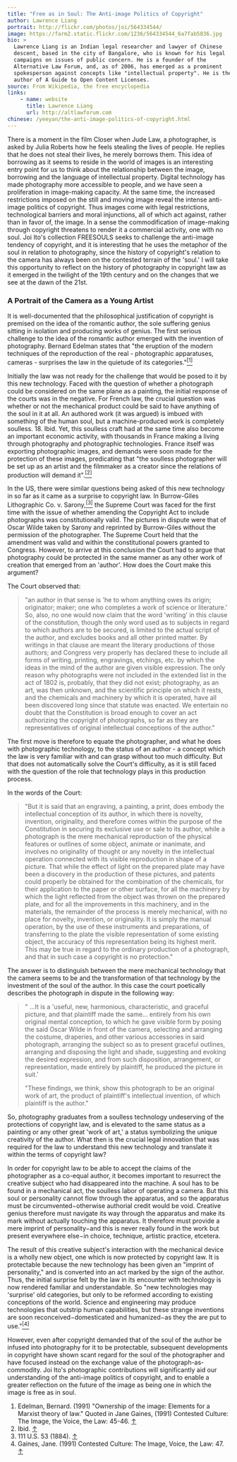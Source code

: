 ```yaml
---
title: "Free as in Soul: The Anti-image Politics of Copyright"
author: Lawrence Liang
portrait: http://flickr.com/photos/joi/564334544/
image: https://farm2.static.flickr.com/1236/564334544_6a7fab5836.jpg
bio: >
  Lawrence Liang is an Indian legal researcher and lawyer of Chinese
  descent, based in the city of Bangalore, who is known for his legal
  campaigns on issues of public concern. He is a founder of the
  Alternative Law Forum, and, as of 2006, has emerged as a prominent
  spokesperson against concepts like "intellectual property". He is the
  author of A Guide to Open Content Licenses.
source: From Wikipedia, the free encyclopedia
links:
    - name: website
      title: Lawrence Liang
      url: http://altlawforum.com
chinese: /yeeyan/the-anti-image-politics-of-copyright.html
---
```


There is a moment in the film Closer when Jude Law, a photographer, is
asked by Julia Roberts how he feels stealing the lives of people. He
replies that he does not steal their lives, he merely borrows them. This
idea of borrowing as it seems to reside in the world of images is an
interesting entry point for us to think about the relationship between
the image, borrowing and the language of intellectual property. Digital
technology has made photography more accessible to people, and we have
seen a proliferation in image-making capacity. At the same time, the
increased restrictions imposed on the still and moving image reveal the
intense anti-image politics of copyright. Thus images come with legal
restrictions, technological barriers and moral injunctions, all of which
act against, rather than in favor of, the image. In a sense the
commodification of image-making through copyright threatens to render it
a commercial activity, one with no soul. Joi Ito's collection FREESOULS
seeks to challenge the anti-image tendency of copyright, and it is
interesting that he uses the metaphor of the soul in relation to
photography, since the history of copyright's relation to the camera has
always been on the contested terrain of the 'soul.' I will take this
opportunity to reflect on the history of photography in copyright law as
it emerged in the twilight of the 19th century and on the changes that
we see at the dawn of the 21st.

### A Portrait of the Camera as a Young Artist

It is well-documented that the philosophical justification of copyright
is premised on the idea of the romantic author, the sole suffering
genius sitting in isolation and producing works of genius. The first
serious challenge to the idea of the romantic author emerged with the
invention of photography. Bernard Edelman states that "the eruption of
the modern techniques of the reproduction of the real - photographic
apparatuses, cameras - surprises the law in the quietude of its
categories."<a name="1"></a><a href="#footnote-1"
class="fn-it"><sup>[1]</sup></a>

Initially the law was not ready for the challenge that would be posed to
it by this new technology. Faced with the question of whether a
photograph could be considered on the same plane as a painting, the
initial response of the courts was in the negative. For French law, the
crucial question was whether or not the mechanical product could be said
to have anything of the soul in it at all. An authored work (it was
argued) is imbued with something of the human soul, but a
machine-produced work is completely soulless. 18. Ibid. Yet, this
soulless craft had at the same time also become an important economic
activity, with thousands in France making a living through photography
and photographic technologies. France itself was exporting photographic
images, and demands were soon made for the protection of these images,
predicating that "the soulless photographer will be set up as an artist
and the filmmaker as a creator since the relations of production will
demand it".<a name="2"></a><a href="#footnote-2"
class="fn-it"><sup>[2]</sup></a>

In the US, there were similar questions being asked of this new
technology in so far as it came as a surprise to copyright law. In
Burrow-Giles Lithographic Co. v. Sarony,<a name="3"></a><a
href="#footnote-3" class="fn-it"><sup>[3]</sup></a> the Supreme Court
was faced for the first time with the issue of whether amending the
Copyright Act to include photographs was constitutionally valid. The
pictures in dispute were that of Oscar Wilde taken by Sarony and
reprinted by Burrow-Giles without the permission of the
photographer. The Supreme Court held that the amendment was valid and
within the constitutional powers granted to Congress. However, to arrive
at this conclusion the Court had to argue that photography could be
protected in the same manner as any other work of creation that emerged
from an 'author'. How does the Court make this argument?

The Court observed that:

> "an author in that sense is 'he to whom anything owes its origin;
> originator; maker; one who completes a work of science or literature.'
> So, also, no one would now claim that the word 'writing' in this
> clause of the constitution, though the only word used as to subjects
> in regard to which authors are to be secured, is limited to the actual
> script of the author, and excludes books and all other printed matter.
> By writings in that clause are meant the literary productions of those
> authors; and Congress very properly has declared these to include all
> forms of writing, printing, engravings, etchings, etc. by which the
> ideas in the mind of the author are given visible expression. The only
> reason why photographs were not included in the extended list in the
> act of 1802 is, probably, that they did not exist; photography, as an
> art, was then unknown, and the scientific principle on which it rests,
> and the chemicals and machinery by which it is operated, have all been
> discovered long since that statute was enacted. We entertain no doubt
> that the Constitution is broad enough to cover an act authorizing the
> copyright of photographs, so far as they are representatives of
> original intellectual conceptions of the author."

The first move is therefore to equate the photographer, and what he does
with photographic technology, to the status of an author - a concept
which the law is very familiar with and can grasp without too much
difficulty. But that does not automatically solve the Court's
difficulty, as it is still faced with the question of the role that
technology plays in this production process.

In the words of the Court:

> "But it is said that an engraving, a painting, a print, does embody
> the intellectual conception of its author, in which there is novelty,
> invention, originality, and therefore comes within the purpose of the
> Constitution in securing its exclusive use or sale to its author,
> while a photograph is the mere mechanical reproduction of the physical
> features or outlines of some object, animate or inanimate, and
> involves no originality of thought or any novelty in the intellectual
> operation connected with its visible reproduction in shape of a
> picture. That while the effect of light on the prepared plate may have
> been a discovery in the production of these pictures, and patents
> could properly be obtained for the combination of the chemicals, for
> their application to the paper or other surface, for all the machinery
> by which the light reflected from the object was thrown on the
> prepared plate, and for all the improvements in this machinery, and in
> the materials, the remainder of the process is merely mechanical, with
> no place for novelty, invention, or originality. It is simply the
> manual operation, by the use of these instruments and preparations, of
> transferring to the plate the visible representation of some existing
> object, the accuracy of this representation being its highest merit.
> This may be true in regard to the ordinary production of a photograph,
> and that in such case a copyright is no protection."

The answer is to distinguish between the mere mechanical technology that
the camera seems to be and the transformation of that technology by the
investment of the soul of the author. In this case the court poetically
describes the photograph in dispute in the following way:

> " ...It is a 'useful, new, harmonious, characteristic, and graceful
> picture, and that plaintiff made the same... entirely from his own
> original mental conception, to which he gave visible form by posing
> the said Oscar Wilde in front of the camera, selecting and arranging
> the costume, draperies, and other various accessories in said
> photograph, arranging the subject so as to present graceful outlines,
> arranging and disposing the light and shade, suggesting and evoking
> the desired expression, and from such disposition, arrangement, or
> representation, made entirely by plaintiff, he produced the picture in
> suit.'
>
> "These findings, we think, show this photograph to be an original work
> of art, the product of plaintiff's intellectual invention, of which
> plaintiff is the author."

So, photography graduates from a soulless technology undeserving of the
protections of copyright law, and is elevated to the same status as a
painting or any other great 'work of art,' a status symbolizing the
unique creativity of the author. What then is the crucial legal
innovation that was required for the law to understand this new
technology and translate it within the terms of copyright law?

In order for copyright law to be able to accept the claims of the
photographer as a co-equal author, it becomes important to resurrect the
creative subject who had disappeared into the machine. A soul has to be
found in a mechanical act, the soulless labor of operating a camera. But
this soul or personality cannot flow through the apparatus, and so the
apparatus must be circumvented−otherwise authorial credit would be void.
Creative genius therefore must navigate its way through the apparatus
and make its mark without actually touching the apparatus. It therefore
must provide a mere imprint of personality−and this is never really
found in the work but present everywhere else−in choice, technique,
artistic practice, etcetera.

The result of this creative subject's interaction with the mechanical
device is a wholly new object, one which is now protected by copyright
law. It is protectable because the new technology has been given an
"imprint of personality," and is converted into an act marked by the
sign of the author. Thus, the initial surprise felt by the law in its
encounter with technology is now rendered familiar and understandable.
So "new technologies may 'surprise' old categories, but only to be
reformed according to existing conceptions of the world. Science and
engineering may produce technologies that outstrip human capabilities,
but these strange inventions are soon reconceived−domesticated and
humanized−as they the are put to use."<a name="4"></a><a
href="#footnote-4" class="fn-it"><sup>[4]</sup></a>

However, even after copyright demanded that of the soul of the author be
infused into photography for it to be protectable, subsequent
developments in copyright have shown scant regard for the soul of the
photographer and have focused instead on the exchange value of the
photograph-as-commodity. Joi Ito's photographic contributions will
significantly aid our understanding of the anti-image politics of
copyright, and to enable a greater reflection on the future of the image
as being one in which the image is free as in soul.

1.  Edelman, Bernard. (1991) "Ownership of the image: Elements for a
    Marxist theory of law." Quoted in Jane Gaines, (1991) Contested
    Culture: The Image, the Voice, the Law: 45-46. [↑](#1)
    <a name="footnote-1"></a>
2.  Ibid. [↑](#2)
    <a name="footnote-2"></a>
3.  111 U.S. 53 (1884). [↑](#3)
4.  Gaines, Jane. (1991) Contested Culture: The Image, Voice, the
    Law: 47. [↑](#4)
    <a name="footnote-3"></a>
